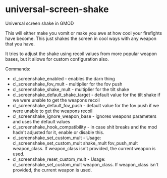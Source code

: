# universal-screen-shake
 Universal screen shake in GMOD

This will either make you vomit or make you awe at how cool your firefights have become. This just shakes the screen in cool ways with any weapon that you have.

It tries to adjust the shake using recoil values from more popular weapon bases, but it allows for custom configuration also.

Commands: 
- cl_screenshake_enabled - enables the darn thing
- cl_screenshake_fov_mult - multiplier for the fov push
- cl_screenshake_shake_mult - multiplier for the tilt shake
- cl_screenshake_default_shake_target - default value for the tilt shake if we were unable to get the weapons recoil
- cl_screenshake_default_fov_push - default value for the fov push if we were unable to get the weapons recoil
- cl_screenshake_ignore_weapon_base - ignores weapons parameters and uses the default values
- cl_screenshake_hook_compatibility - in case shit breaks and the mod hadn't adjusted for it, enable or disable this.
- cl_screenshake_set_custom_mult - Usage: cl_screenshake_set_custom_mult shake_mult fov_push_mult weapon_class. If weapon_class isn't provided, the current weapon is used.
- cl_screenshake_reset_custom_mult - Usage: cl_screenshake_set_custom_mult weapon_class. If weapon_class isn't provided, the current weapon is used.